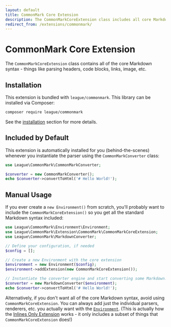```yaml
---
layout: default
title: CommonMark Core Extension
description: The CommonMarkCoreExtension class includes all core Markdown syntax
redirect_from: /extensions/commonmark/
---
```


# CommonMark Core Extension

The `CommonMarkCoreExtension` class contains all of the core Markdown syntax - things like parsing headers, code blocks, links, image, etc.

## Installation

This extension is bundled with `league/commonmark`. This library can be installed via Composer:

```bash
composer require league/commonmark
```

See the [installation](/2.1/installation/) section for more details.

## Included by Default

This extension is automatically installed for you (behind-the-scenes) whenever you instantiate the parser using the `CommonMarkConverter` class:

```php
use League\CommonMark\CommonMarkConverter;

$converter = new CommonMarkConverter();
echo $converter->convertToHtml('# Hello World!');
```

## Manual Usage

If you ever create a `new Environment()` from scratch, you'll probably want to include the `CommonMarkCoreExtension()` so you get all the standard Markdown syntax included:

```php
use League\CommonMark\Environment\Environment;
use League\CommonMark\Extension\CommonMark\CommonMarkCoreExtension;
use League\CommonMark\MarkdownConverter;

// Define your configuration, if needed
$config = [];

// Create a new Environment with the core extension
$environment = new Environment($config);
$environment->addExtension(new CommonMarkCoreExtension());

// Instantiate the converter engine and start converting some Markdown!
$converter = new MarkdownConverter($environment);
echo $converter->convertToHtml('# Hello World!');
```

Alternatively, if you don't want all of the core Markdown syntax, avoid using `CommonMarkCoreExtension`.  You can always add just the individual parsers, renderers, etc. you actually want with the [`Environment`](/2.1/customization/environment/).  (This is actually how the [Inlines Only Extension](/2.1/extensions/inlines-only/) works - it only includes a subset of things that `CommonMarkCoreExtension` does!)
